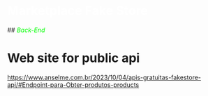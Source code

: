 <h1 style="color: #fff;">Marketplace Fake Store</h1>
## <em style="color: #00ff00;">Back-End</em>

# Web site for public api
https://www.anselme.com.br/2023/10/04/apis-gratuitas-fakestore-api/#Endpoint-para-Obter-produtos-products
  
